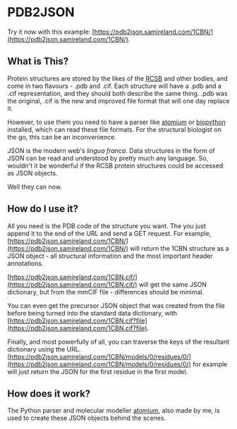 # PDB2JSON

Try it now with this example: [https://pdb2json.samireland.com/1CBN/](https://pdb2json.samireland.com/1CBN/).

## What is This?

Protein structures are stored by the likes of the [RCSB](https://www.rcsb.org/) and other bodies, and come in two flavours - .pdb and .cif. Each structure will have a .pdb and a .cif representation, and they should both describe the same thing. .pdb was the original, .cif is the new and improved file format that will one day replace it.

However, to use them you need to have a parser like [atomium](https://atomium.samireland.com/) or [biopython](https://biopython.org/) installed, which can read these file formats. For the structural biologist on the go, this can be an inconvenience.

JSON is the modern web's *lingua franca*. Data structures in the form of JSON can be read and understood by pretty much any language. So, wouldn't it be wonderful if the RCSB protein structures could be accessed as JSON objects.

Well they can now.

## How do I use it?

All you need is the PDB code of the structure you want. The you just append it to the end of the URL and send a GET request. For example, [https://pdb2json.samireland.com/1CBN/](https://pdb2json.samireland.com/1CBN/) will return the 1CBN structure as a JSON object - all structural information and the most important header annotations.

[https://pdb2json.samireland.com/1CBN.cif/](https://pdb2json.samireland.com/1CBN.cif/) will get the same JSON dictionary, but from the mmCIF file - differences should be minimal.

You can even get the precursor JSON object that was created from the file before being turned into the standard data dictionary, with [https://pdb2json.samireland.com/1CBN.cif?file](https://pdb2json.samireland.com/1CBN.cif?file).

Finally, and most powerfully of all, you can traverse the keys of the resultant dictionary using the URL. [https://pdb2json.samireland.com/1CBN/models/0/residues/0/](https://pdb2json.samireland.com/1CBN/models/0/residues/0/) for example will just return the JSON for the first residue in the first model.

## How does it work?

The Python parser and molecular modeller [atomium](https://atomium.samireland.com/), also made by me, is used to create these JSON objects behind the scenes.